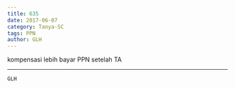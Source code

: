 ```yaml
---
title: 635
date: 2017-06-07
category: Tanya-SC
tags: PPN
author: GLH
---
```


kompensasi lebih bayar PPN setelah TA

---



`GLH`
